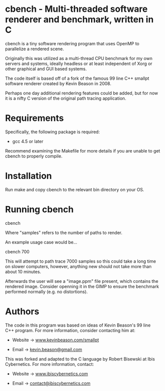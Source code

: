 # cbench - Multi-threaded software renderer and benchmark, written in C

cbench is a tiny software rendering program that uses OpenMP to
parallelize a rendered scene.

Originally this was utilized as a multi-thread CPU benchmark for my own
servers and systems, ideally headless or at least independent of Xorg or
other graphical and GUI based systems.

The code itself is based off of a fork of the famous 99 line C++ smallpt
software renderer created by Kevin Beason in 2008.

Perhaps one day additional rendering features could be added, but for now
it is a nifty C version of the original path tracing application.


# Requirements

Specifically, the following package is required:

* gcc 4.5 or later

Recommend examining the Makefile for more details if you are unable to get
cbench to properly compile.


# Installation

Run make and copy cbench to the relevant bin directory on your OS.


# Running cbench

cbench <samples>

Where "samples" refers to the number of paths to render.

An example usage case would be... 

cbench 700

This will attempt to path trace 7000 samples so this could take a long
time on slower computers, however, anything new should not take more than
about 10 minutes.

Afterwards the user will see a "image.ppm" file present, which contains
the rendered image. Consider openning it in the GIMP to ensure the
benchmark performed normally (e.g. no distortions).

# Authors

The code in this program was based on ideas of Kevin Beason's 99
line C++ program. For more information, consider contacting him at:

* Website -> www.kevinbeason.com/smallpt

* Email -> kevin.beason@gmail.com

This was forked and adapted to the C language by Robert Bisewski at Ibis
Cybernetics. For more information, contact:

* Website -> www.ibiscybernetics.com

* Email -> contact@ibiscybernetics.com
